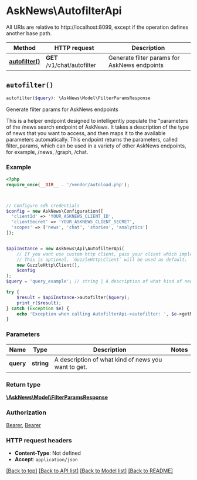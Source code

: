 # AskNews\AutofilterApi

All URIs are relative to http://localhost:8099, except if the operation defines another base path.

| Method | HTTP request | Description |
| ------------- | ------------- | ------------- |
| [**autofilter()**](AutofilterApi.md#autofilter) | **GET** /v1/chat/autofilter | Generate filter params for AskNews endpoints |


## `autofilter()`

```php
autofilter($query): \AskNews\Model\FilterParamsResponse
```

Generate filter params for AskNews endpoints

This is a helper endpoint designed to intelligently populate the \"parameters of the /news search endpoint of AskNews. It takes a description of the type of news that you want to access, and then maps it to the available parameters automatically.  This endpoint returns the parameters, called filter_params, which can be used in a variety of other AskNews endpoints, for example, /news, /graph, /chat.

### Example

```php
<?php
require_once(__DIR__ . '/vendor/autoload.php');



// Configure sdk credentials
$config = new AskNews\Configuration([
  'clientId' => 'YOUR_ASKNEWS_CLIENT_ID',
  'clientSecret' => 'YOUR_ASKNEWS_CLIENT_SECRET',
  'scopes' => ['news', 'chat', 'stories', 'analytics']
]);


$apiInstance = new AskNews\Api\AutofilterApi(
    // If you want use custom http client, pass your client which implements `GuzzleHttp\ClientInterface`.
    // This is optional, `GuzzleHttp\Client` will be used as default.
    new GuzzleHttp\Client(),
    $config
);
$query = 'query_example'; // string | A description of what kind of news you want to get.

try {
    $result = $apiInstance->autofilter($query);
    print_r($result);
} catch (Exception $e) {
    echo 'Exception when calling AutofilterApi->autofilter: ', $e->getMessage(), PHP_EOL;
}
```

### Parameters

| Name | Type | Description  | Notes |
| ------------- | ------------- | ------------- | ------------- |
| **query** | **string**| A description of what kind of news you want to get. | |

### Return type

[**\AskNews\Model\FilterParamsResponse**](../Model/FilterParamsResponse.md)

### Authorization

[Bearer](../../README.md#Bearer), [Bearer](../../README.md#Bearer)

### HTTP request headers

- **Content-Type**: Not defined
- **Accept**: `application/json`

[[Back to top]](#) [[Back to API list]](../../README.md#endpoints)
[[Back to Model list]](../../README.md#models)
[[Back to README]](../../README.md)
